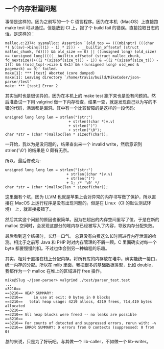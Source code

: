 一个内存泄漏问题
---

事情是这样的。因为之前写的一个 C 语言程序。因为在本机（MacOS）上直接跑 make test 可以通过。但是放到 CI 上，报了个 build fail 的错误。直接拉取日志的话。是这样的：

```
malloc.c:2374: sysmalloc: Assertion `(old_top == (((mbinptr) (((char *) &((av)->bins[((1) - 1) * 2])) - __builtin_offsetof (struct malloc_chunk, fd)))) && old_size == 0) || ((unsigned long) (old_size) >= (unsigned long)((((__builtin_offsetof (struct malloc_chunk, fd_nextsize))+((2 *(sizeof(size_t))) - 1)) & ~((2 *(sizeof(size_t))) - 1))) && ((old_top)->size & 0x1) && ((unsigned long) old_end & pagemask) == 0)' failed.
make[1]: *** [test] Aborted (core dumped)
make[1]: Leaving directory `/home/travis/build/MikeCoder/json-parser/test'
make: *** [test] Error 2
```

其实当时也是很诧异的，因为在本机上的 make test 跑下来也是没有问题的。然后准备试一下用 valgrind 做一下内存检查，结果一查，就是发现自己以为写的不错的代码，满满都是漏洞。其中有一个比较智障的是这样的一段代码:
```
unsigned long long len = strlen("(str:")
                             + strlen((char *)v.v)
                             + strlen(")")
                             + strlen("\0");
char *str = (char *)malloc(len * sizeof(char));
```

一开始，我以为是没问题的，结果查出来一个 invalid write，然后意识到 strlen('\0') 的结果是 0 颇有无奈。

所以，最后修改为:

```
unsigned long long len = strlen("(str:")
                            + strlen((char *)v.v)
                            + strlen(")")
                            + 1; /* '\0' */
char *str = (char *)malloc(len * sizeof(char));
```
这里面有个坑，因为 LLVM 也就是苹果上会对异常的内存书写做了保护，所以直接在 MacOS 上运行程序是没有出现问题的。但是在 Linux（CI 的默认测试环境） 上，就直接报错了。

然后其实这个问题的原因也很简单。因为在超出的内存空间里写了值，于是在新的 malloc 空间时，会发现这部分的堆内存已经被写入了内容，导致内存分配失败。

最后看到这个结果时，长舒一口气。 总算没有白费这么长时间进行内存泄漏的检测。相比于之前写 Java 和 PHP 时对内存管理的不屑一顾。C 里面确实对每一个 byte 都要慢慢的扣。不过也体会到另一种编程的乐趣。

其实，相对于直接在栈上分配内存。将所有库的内存放在堆中，确实能统一接口，统一内存的分配。所以在 mlib 里面，我把很多的基础数据类型，比如 double，我都作为一个 malloc 在堆上的区域进行 free 操作。

```
mike@Slug ~/json-parser> valgrind ./test/parser_test.test
...
=3210==
==3210== HEAP SUMMARY:
==3210==     in use at exit: 0 bytes in 0 blocks
==3210==   total heap usage: 4219 allocs, 4219 frees, 714,419 bytes allocated
==3210==
==3210== All heap blocks were freed -- no leaks are possible
==3210==
==3210== For counts of detected and suppressed errors, rerun with: -v
==3210== ERROR SUMMARY: 0 errors from 0 contexts (suppressed: 0 from 0)
```


总的来说，只是为了好玩吧。与其做一个 lib-caller，不如做一个 lib-writer。
